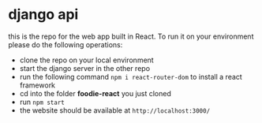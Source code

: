 # django api

this is the repo for the web app built in React.
To run it on your environment please do the following operations:
- clone the repo on your local environment
- start the django server in the other repo
- run the following command `npm i react-router-dom` to install a react framework
- cd into the folder **foodie-react** you just cloned
- run `npm start`
- the website should be available at `http://localhost:3000/`
